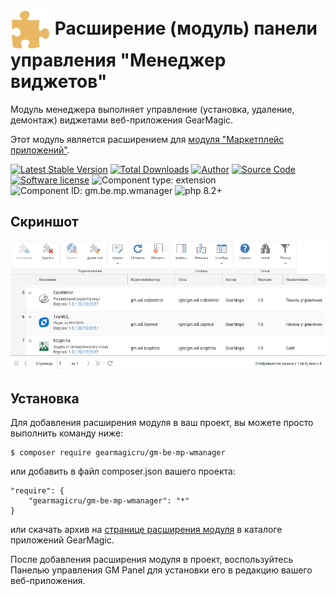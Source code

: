 # <img src="https://raw.githubusercontent.com/gearmagicru/gm-be-mp-wmanager/refs/heads/master/assets/images/icon.svg" width="64px" height="64px" align="absmiddle"> Расширение (модуль) панели управления "Менеджер виджетов"

Модуль менеджера выполняет управление (установка, удаление, демонтаж) виджетами веб-приложения GearMagic.

Этот модуль является расширением для [модуля "Маркетплейс приложений"](https://github.com/gearmagicru/gm-be-mp).

[![Latest Stable Version](https://img.shields.io/packagist/v/gearmagicru/gm-be-mp-wmanager.svg)](https://packagist.org/packages/gearmagicru/gm-be-mp-wmanager)
[![Total Downloads](https://img.shields.io/packagist/dt/gearmagicru/gm-be-mp-wmanager.svg)](https://packagist.org/packages/gearmagicru/gm-be-mp-wmanager)
[![Author](https://img.shields.io/badge/author-anton.tivonenko@gmail.com-blue.svg)](mailto:anton.tivonenko@gmail.com)
[![Source Code](https://img.shields.io/badge/source-gearmagicru/gm--be--mp--wmanager-blue.svg)](https://github.com/gearmagicru/gm-be-mp-wmanager)
[![Software license](https://img.shields.io/badge/license-MIT-brightgreen.svg)](https://github.com/gearmagicru/gm-be-mp-wmanager/blob/master/LICENSE)
![Component type: extension](https://img.shields.io/badge/component%20type-extension-green.svg)
![Component ID: gm.be.mp.wmanager](https://img.shields.io/badge/component%20id-gm.be.mp.wmanager-green.svg)
![php 8.2+](https://img.shields.io/badge/php-min%208.2-red.svg)

## Скриншот
<img src="https://github.com/gearmagicru/gm-be-mp-wmanager/blob/master/assets/help/grid.png?raw=true">

## Установка

Для добавления расширения модуля в ваш проект, вы можете просто выполнить команду ниже:

```
$ composer require gearmagicru/gm-be-mp-wmanager
```

или добавить в файл composer.json вашего проекта:
```
"require": {
    "gearmagicru/gm-be-mp-wmanager": "*"
}
```
или скачать архив на [странице расширения модуля](https://apps.gearmagic.ru/component/gm-be-mp-wmanager) в каталоге приложений GearMagic.

После добавления расширения модуля в проект, воспользуйтесь Панелью управления GM Panel для установки его в редакцию вашего веб-приложения.
